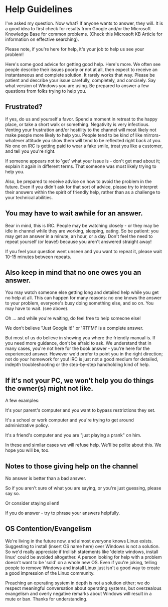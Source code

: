 # Help Guidelines

I've asked my question. Now what?
If anyone wants to answer, they will. It is a good idea to first check for results from Google and/or the Microsoft Knowledge Base for common problems. (Check this Microsoft KB Article for information on effective searching).

Please note, if you're here for help, it's your job to help us see your problem! 

Here's some good advice for getting good help. Here's more. We often see people describe their issues poorly or not at all, then expect to receive an instantaneous and complete solution. It rarely works that way. Please be patient and describe your issue carefully, completely, and concisely. Say what version of Windows you are using. Be prepared to answer a few questions from folks trying to help you.

## Frustrated? 

If yes, do us and yourself a favor. Spend a moment in retreat to the happy place, or take a short walk or something. Negativity is very infectious. Venting your frustration and/or hostility to the channel will most likely not make people more likely to help you. People tend to be kind of like mirrors- whatever attitude you show them will tend to be reflected right back at you. No one on IRC is getting paid to wear a fake smile, treat you like a customer, and tell you you're right.

If someone appears not to 'get' what your issue is - don't get mad about it; explain it again in different terms. That someone was most likely trying to help you. 

Also, be prepared to receive advice on how to avoid the problem in the future. Even if you didn't ask for that sort of advice, please try to interpret their answers within the spirit of friendly help, rather than as a challenge to your technical abilities.

## You may have to wait awhile for an answer. 

Bear in mind, this is IRC. People may be watching closely - or they may be idle in channel while they are working, sleeping, eating. So be patient: you may get an answer in a minute, an hour, or a day. Don't feel the need to repeat yourself (or leave!) because you aren't answered straight away!

If you feel your question went unseen and you want to repeat it, please wait 10-15 minutes between repeats.

## Also keep in mind that no one owes you an answer.

You may watch someone else getting long and detailed help while you get no help at all. This can happen for many reasons: no one knows the answer to your problem, everyone's busy doing something else, and so on. You may have to wait. (see above).

Oh ... and while you're waiting, do feel free to help someone else!

We don't believe "Just Google it!" or 'RTFM!' is a complete answer.

But most of us do believe in showing you where the friendly manual is. If you need more guidance, don't be afraid to ask. We understand that in many cases, you're not here for the book answer - you're here for the experienced answer. However we'd prefer to point you in the right direction; not do your homework for you! IRC is just not a good medium for detailed, indepth troubleshooting or the step-by-step handholding kind of help.

## If it's not your PC, we won't help you do things the owner(s) might not like.

A few examples:

It's your parent's computer and you want to bypass restrictions they set.

It's a school or work computer and you're trying to get around administrative policy.

It's a friend's computer and you are "just playing a prank" on him.

In these and similar cases we will refuse help. We'll be polite about this. We hope you will be, too.

## Notes to those giving help on the channel

No answer is better than a bad answer. 

So if you aren't sure of what you are saying, or you're just guessing, please say so. 

Or consider staying silent!

If you do answer - try to phrase your answers helpfully. 

## OS Contention/Evangelism

We're living in the future now, and almost everyone knows Linux exists. Suggesting to install (insert OS name here) over Windows is not a solution. So we'd really appreciate if trollish statements like 'delete windows, install linux' could be avoided altogether. A person looking for help with a problem doesn't want to be 'sold' on a whole new OS. Even if you're joking, telling people to remove Windows and install Linux just isn't a good way to create a good impression of the Linux community.

Preaching an operating system in depth is not a solution either; we do respect meaningful conversation about operating systems, but overzealous evangelism and overly negative remarks about Windows will result in a mute or ban. Thanks for understanding.
